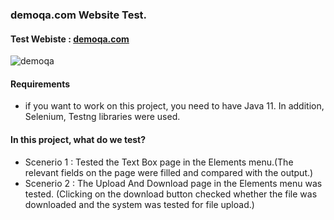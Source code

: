 ### demoqa.com Website Test.

#### Test Webiste : [demoqa.com](https://demoqa.com/ "demoqa.com")

![demoqa](https://user-images.githubusercontent.com/37777649/160827730-bc250bd8-31e2-4f2c-89ce-cab31aeaa783.png)

#### Requirements

* if you want to work on this project, you need to have Java 11. In addition, Selenium, Testng libraries were used.

#### In this project, what do we test?

* Scenerio 1 : Tested the Text Box page in the Elements menu.(The relevant fields on the page were filled and compared with the output.)
* Scenerio 2 : The Upload And Download page in the Elements menu was tested.
(Clicking on the download button checked whether the file was downloaded and the system was tested for file upload.) 
